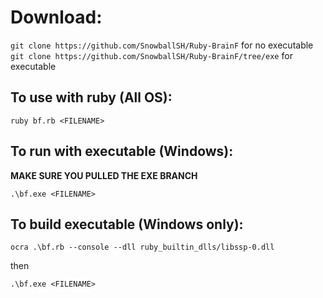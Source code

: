 # Download:

`git clone https://github.com/SnowballSH/Ruby-BrainF` for no executable
`git clone https://github.com/SnowballSH/Ruby-BrainF/tree/exe` for executable

## To use with ruby (All OS):

`ruby bf.rb <FILENAME>`

## To run with executable (Windows):

**MAKE SURE YOU PULLED THE EXE BRANCH**

`.\bf.exe <FILENAME>`

## To build executable (Windows only):

`ocra .\bf.rb --console --dll ruby_builtin_dlls/libssp-0.dll`

then

`.\bf.exe <FILENAME>`
